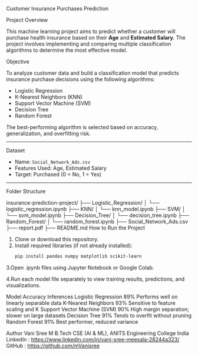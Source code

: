 Customer Insurance Purchases Prediction

Project Overview

This machine learning project aims to predict whether a customer will purchase health insurance based on their **Age** and **Estimated Salary**. The project involves implementing and comparing multiple classification algorithms to determine the most effective model.

Objective

To analyze customer data and build a classification model that predicts insurance purchase decisions using the following algorithms:

- Logistic Regression  
- K-Nearest Neighbors (KNN)  
- Support Vector Machine (SVM)  
- Decision Tree  
- Random Forest  

The best-performing algorithm is selected based on accuracy, generalization, and overfitting risk.

---

Dataset

- Name: `Social_Network_Ads.csv`
- Features Used: Age, Estimated Salary  
- Target: Purchased (0 = No, 1 = Yes)

---

 Folder Structure

insurance-prediction-project/
├── Logistic_Regression/
│ └── logistic_regression.ipynb
├── KNN/
│ └── knn_model.ipynb
├── SVM/
│ └── svm_model.ipynb
├── Decision_Tree/
│ └── decision_tree.ipynb
├── Random_Forest/
│ └── random_forest.ipynb
├── Social_Network_Ads.csv
├── report.pdf
├── README.md
How to Run the Project

1. Clone or download this repository.
2. Install required libraries (if not already installed):
   ```bash
   pip install pandas numpy matplotlib scikit-learn
3.Open .ipynb files using Jupyter Notebook or Google Colab.

4.Run each model file separately to view training results, predictions, and visualizations.

Model	                        Accuracy 		Inferences
Logistic Regression	          89%		Performs well on linearly separable data
K-Nearest Neighbors	          93%		Sensitive to feature scaling and K
Support Vector Machine (SVM)	  90%		High margin separation; slower on large datasets
Decision Tree	                  91%		Tends to overfit without pruning
Random Forest                  	  91%		Best performer, reduced variance

Author
Vani Sree M
B.Tech CSE (AI & ML), ANITS Engineering College
India
 LinkedIn : https://www.linkedin.com/in/vani-sree-meesala-28244a323/
 GitHub : https://github.com/mVanisree



